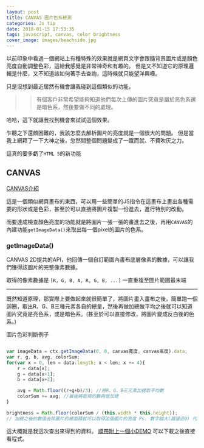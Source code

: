 ```yaml
---
layout: post
title: CANVAS 圖片色系檢測
categories: Js tip
date: 2018-01-15 17:53:35
tags: javascript, canvas, color brightness
cover_image: images/beachside.jpg
---
```


以前印象中看過一個網站上有種特殊的效果就是網頁文字會跟隨背景圖片或是顏色亮度自動調整色彩，這給我感覺是非常神奇和有趣的。
但是又不知道它的原理邏輯是什麼，又不知道該如何著手去查詢，這時候就只能望洋興嘆。

只是沒想到最近居然有機會讓我碰到這個類似的功能，
>>有個客戶非常希望能夠知道他們每次上傳的圖片究竟是屬於亮色系還是暗色系，然後要做不同的處理。

哈哈，這下就讓我找到機會來試試這個效果。

乍聽之下還頗困難的，我該怎麼去解析圖片的亮度就是一個很大的問題。
但是當我上網拜了一下大神之後，忽然間整個問題變成了一蹴而就、不費吹灰之力。

這真的要多虧了`HTML 5`的新功能

## CANVAS
[CANVAS介紹](https://www.w3schools.com/html/html5_canvas.asp)

這是一個類似網頁畫布的東西，可以用一些簡單的JS指令在這畫布上畫出各種需要的形狀或是色彩，甚至於可以直接將圖片複製一份進去，進行特別的改動。

而要達成檢查顏色亮度的功能就是將圖片一張一張的畫進去之後，再用`CANVAS`的內建功能`getImageData()`來取出每一個pixel的圖片的色系。

### getImageData()

CANVAS 2D提共的API，他回傳一個自訂範圍內畫布底層像素的數據，可以讓我們獲得該圖片的完整像素數據。

取得的像素數據是 `[R, G, B, A, R, G, B, ...]` 一直重複至圖片範圍最末端

------

既然知道原理，那實際上要做起來就很簡單了，將圖片畫入畫布之後，簡單跑一個迴圈，取出R、G、B三種元素各自的總量，然後再做加總做平均之後就可以知道圖片究竟是亮色系，或是暗色系。(甚至於可以直接修改，將圖片變成反白後的色系。)

圖片色彩判斷例子
~~~javascript

var imageData = ctx.getImageData(0, 0, canvas寬度, canvas高度).data;
var r, g, b, avg, colorSum;
for(var x = 0, len = data.length; x < len; x += 4){
	r = data[x];
	g = data[x+1];
	b = data[x+2];

	avg = Math.floor((r+g+b)/3); //將R、G、B三元素加總取平均數
	colorSum += avg; //最後將取得的數再做加總
}

brightness = Math.floor(colorSum / (this.width * this.height)); 
// 加總之後的數值去除圖片的總面積就可以取得這張圖片的亮度 Ps. 數字越大(越接近0) 代表越暗

~~~

這大概就是我這次查出來得到的資料。
[順帶附上一個小DEMO](https://github.com/horkenw/CSSnJS/blob/master/canvas/detectBrightness.html)
可以下載之後直接看程式。

